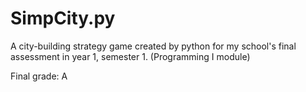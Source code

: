 # SimpCity.py
A city-building strategy game created by python for my school's final assessment in year 1, semester 1. (Programming I module)

Final grade: A
